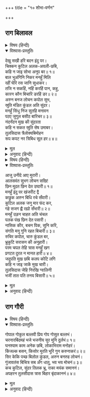 +++
title = "१० शोभा-वर्णन"

+++


## राग बिलावल


<details><summary>विषय (हिन्दी)</summary>

(२१)
</details>

<details open><summary>विश्वास-प्रस्तुतिः</summary>

देखु सखी हरि बदन इंदु पर।  
चिक्कन कुटिल अलक-अवली-छबि,  
कहि न जाइ सोभा अनूप बर॥ १॥  
बाल भुअंगिनि निकर मनहुँ मिलि  
रहीं घेरि रस जानि सुधाकर।  
तजि न सकहिं, नहिं करहिं पान, कहु,  
कारन कौन बिचारि डरहिं डर॥ २॥  
अरुन बनज लोचन कपोल सुभ,  
स्रुति मंडित कुंडल अति सुंदर।  
मनहुँ सिंधु निज सुतहि मनावन  
पठए जुगुल बसीठ बारिचर॥ ३॥  
नंदनँदन मुख की सुंदरता  
कहि न सकत स्रुति सेष उमाबर।  
तुलसिदास त्रैलोक्यबिमोहन  
रूप कपट नर त्रिबिध सूल हर॥ ४॥
</details>

<details><summary>मूल</summary>

देखु सखी हरि बदन इंदु पर।  
चिक्कन कुटिल अलक-अवली-छबि,  
कहि न जाइ सोभा अनूप बर॥ १॥  
बाल भुअंगिनि निकर मनहुँ मिलि  
रहीं घेरि रस जानि सुधाकर।  
तजि न सकहिं, नहिं करहिं पान, कहु,  
कारन कौन बिचारि डरहिं डर॥ २॥  
अरुन बनज लोचन कपोल सुभ,  
स्रुति मंडित कुंडल अति सुंदर।  
मनहुँ सिंधु निज सुतहि मनावन  
पठए जुगुल बसीठ बारिचर॥ ३॥  
नंदनँदन मुख की सुंदरता  
कहि न सकत स्रुति सेष उमाबर।  
तुलसिदास त्रैलोक्यबिमोहन  
रूप कपट नर त्रिबिध सूल हर॥ ४॥
</details>

<details><summary>अनुवाद (हिन्दी)</summary>

(प्रियतम श्रीकृष्णके मुखचन्द्रको देखकर एक सखी कहती है—) सखी! (प्रियतम) श्यामसुन्दरके मुखचन्द्रपर चिकनी और घुँघराली अलकावलीकी छवि तो देख। उसकी ऐसी अनुपम और श्रेष्ठ शोभा है कि जिसका वर्णन नहीं हो सकता॥ १॥ ऐसा लगता है कि मानो बाल नागिनियोंके दलने चन्द्रमाको अमृतरूप जानकर घेर लिया है। पर वे न तो उसे छोड़ ही सकती हैं और न पान ही करती हैं। सोचकर बताओ तो इसका क्या कारण है, वे किस डरसे डरी हुई हैं॥ २॥ श्यामसुन्दरके लाल कमलके सदृश नेत्र हैं, मनोहर कपोल हैं, कान अत्यन्त सुन्दर कुण्डलोंसे सुशोभित हैं। ऐसा लगता है मानो समुद्रने अपने पुत्र (चन्द्रमा) को मनानेके लिये (मकराकृति दो कुण्डलोंके रूपमें) दो जलचरों (मगरों) को दूत बनाकर भेजा है॥ ३॥ नन्दनन्दनके श्रीमुखकी सुन्दरताका वर्णन वेद, शेषजी और पार्वतीपति शंकरजी भी नहीं कर सकते। तुलसीदासजी कहते हैं कि लीलासे मनुष्य बने हुए एवं तीनों लोकोंको विमोहित करनेवाले श्रीकृष्णका यह रूप तीनों (दैहिक, दैविक, भौतिक) तापोंको हर लेता है॥ ४॥
</details>

<details><summary>विषय (हिन्दी)</summary>

(२२)
</details>

<details open><summary>विश्वास-प्रस्तुतिः</summary>

आजु उनीदे आए मुरारी।  
आलसवंत सुभग लोचन सखि!  
छिन मूदत छिन देत उघारी॥ १॥  
मनहुँ इंदु पर खंजरीट द्वै  
कछुक अरुन बिधि रचे सँवारी।  
कुटिल अलक जनु मार फंद कर,  
गहे सजग ह्वै रह्यो सँभारी॥ २॥  
मनहुँ उड़न चाहत अति चंचल  
पलक पंख छिन देत पसारी।  
नासिक कीर, बचन पिक, सुनि करि,  
संगति मनु गुनि रहत बिचारी॥ ३॥  
रुचिर कपोल, चारु कुंडल बर,  
भ्रुकुटि सरासन की अनुहारी।  
परम चपल तेहि त्रास मनहुँ खग  
प्रगटत दुरत न मानत हारी॥ ४॥  
जदुपति मुख छबि कलप कोटि लगि  
कहि न जाइ जाकें मुख चारी।  
तुलसिदास जेहि निरखि ग्वालिनी  
भजीं तात पति तनय बिसारी॥ ५॥
</details>

<details><summary>मूल</summary>

आजु उनीदे आए मुरारी।  
आलसवंत सुभग लोचन सखि!  
छिन मूदत छिन देत उघारी॥ १॥  
मनहुँ इंदु पर खंजरीट द्वै  
कछुक अरुन बिधि रचे सँवारी।  
कुटिल अलक जनु मार फंद कर,  
गहे सजग ह्वै रह्यो सँभारी॥ २॥  
मनहुँ उड़न चाहत अति चंचल  
पलक पंख छिन देत पसारी।  
नासिक कीर, बचन पिक, सुनि करि,  
संगति मनु गुनि रहत बिचारी॥ ३॥  
रुचिर कपोल, चारु कुंडल बर,  
भ्रुकुटि सरासन की अनुहारी।  
परम चपल तेहि त्रास मनहुँ खग  
प्रगटत दुरत न मानत हारी॥ ४॥  
जदुपति मुख छबि कलप कोटि लगि  
कहि न जाइ जाकें मुख चारी।  
तुलसिदास जेहि निरखि ग्वालिनी  
भजीं तात पति तनय बिसारी॥ ५॥
</details>

<details><summary>अनुवाद (हिन्दी)</summary>

(दूसरी सखी बोली—) सखि! आज श्यामसुन्दर यहाँ नींदके बीचसे ही उठकर आ गये हैं, तभी तो वे अपने अलसाते हुए सुन्दर नेत्रोंको क्षण-क्षणमें बंद कर रहे और खोल रहे हैं॥ १॥ (ऐसा लगता है) मानो चन्द्रमण्डलपर ब्रह्माजीने कुछ ललाई लिये हुए दो खंजनोंको सजाकर बना (बैठा) दिया है। (गालोंतक नाचती हुई) घुँघराली अलकें तो मानो कामदेवके फंदे हैं, जिन्हें सावधानीसे हाथमें लेकर वह सँभाले हुए है (और जिनके द्वारा उन खंजनोंको वह फँसाना चाहता है। इसी डरसे) वे खंजन मानो उड़ना चाहते हैं, अत्यन्त चञ्चल होकर क्षण-क्षणमें पलकरूपी पंखोंको फैला देते हैं, पर नासिकारूपी शुक (को देखकर) तथा वचनरूपी कोयलकी (मधुर) वाणीको सुनकर, उन (सब) का साथ देखकर (अपनेको अकेला न समझकर) (उड़ते नहीं,) रह जाते हैं॥ २-३॥ मनोहर कपोल हैं, (कानोंमें) सुन्दर श्रेष्ठ कुण्डल हैं, धनुषके समान टेढ़ी भौंहें हैं। परम चपल (नेत्ररूपी खंजन) पक्षी मानो उसीके (भौंहरूपी धनुषके) भयसे कभी प्रकट हो जाते हैं, कभी छिप जाते हैं; परंतु हार नहीं मान रहे हैं॥ ४॥ तुलसीदासजी कहते हैं कि यदुपति श्रीकृष्णकी मोहिनी मुख-छविका वर्णन चार मुखवाले ब्रह्माजी भी (करना चाहें तो) करोड़ों कल्पोंमें भी नहीं कर सकते, जिस (छवि) को देखकर गोपियोंने अपने पिता, पति तथा पुत्रोंतकको भुला दिया और (इनके समीप) भाग आयीं॥ ५॥
</details>

## राग गौरी


<details><summary>विषय (हिन्दी)</summary>

(२३)
</details>

<details open><summary>विश्वास-प्रस्तुतिः</summary>

गोपाल गोकुल बल्लवी प्रिय गोप गोसुत बल्लभं।  
चरनारबिंदमहं भजे भजनीय सुर मुनि दुर्लभं॥ १॥  
घनश्याम काम अनेक छबि, लोकाभिराम मनोहरं।  
किंजल्क बसन, किसोर मूरति भूरि गुन करुनाकरं॥ २॥  
सिर केकि पच्छ बिलोल कुंडल, अरुन बनरुह लोचनं।  
गुंजावतंस बिचित्र सब अँग धातु, भव भय मोचनं॥ ३॥  
कच कुटिल, सुंदर तिलक भ्रू, राका मयंक समाननं।  
अपहरन तुलसीदास त्रास बिहार बृंदाकाननं॥ ४॥
</details>

<details><summary>मूल</summary>

गोपाल गोकुल बल्लवी प्रिय गोप गोसुत बल्लभं।  
चरनारबिंदमहं भजे भजनीय सुर मुनि दुर्लभं॥ १॥  
घनश्याम काम अनेक छबि, लोकाभिराम मनोहरं।  
किंजल्क बसन, किसोर मूरति भूरि गुन करुनाकरं॥ २॥  
सिर केकि पच्छ बिलोल कुंडल, अरुन बनरुह लोचनं।  
गुंजावतंस बिचित्र सब अँग धातु, भव भय मोचनं॥ ३॥  
कच कुटिल, सुंदर तिलक भ्रू, राका मयंक समाननं।  
अपहरन तुलसीदास त्रास बिहार बृंदाकाननं॥ ४॥
</details>

<details><summary>अनुवाद (हिन्दी)</summary>

(गोपाङ्गनाओंकी इस मिलनलीलाके प्रेमका दिग्दर्शन कराकर अब श्रीतुलसीदासजी विरहलीलाके प्रेमका स्वरूप बतलाना चाहते हैं। श्यामसुन्दर मथुरा पधार गये हैं। एक सखी प्रियतम श्रीकृष्णकी रूपमाधुरीको मानो अपने सामने देखती हुई कहती है कि बस, मैं तो उन सुर-मुनि-दुर्लभ श्रीकृष्ण-चरण-कमलका ही सेवन करूँगी—) श्रीकृष्ण गौओंके रक्षक हैं, हम गोकुलकी ग्वालिनियोंके प्रियतम हैं, गोपों तथा गो-सुतों(बछड़ों)के प्राणप्रिय हैं, भजन करनेयोग्य तो (एकमात्र) उनके चरणारविन्द ही हैं, यद्यपि वे (भक्तिसे शून्य) देव-मुनियोंके लिये भी दुर्लभ हैं; मैं तो बस, उन चरण-कमलोंका ही भजन करती हूँ। (मेरे सर्वस्व तो वे ही हैं)॥ १॥ (अहा!) उन नव-नीरद-श्यामसुन्दरकी अनेक कामदेवोंके समान शोभा है, वे त्रिभुवन-मोहन हैं, सबके मनोंको हरण करनेवाले हैं, कमलके केसर-सदृश पीत पट धारण किये हुए हैं, किशोरमूर्ति हैं, अनन्त गुणोंसे युक्त हैं, करुणाकी खान हैं॥ २॥ उनके सिरपर मयूरपिच्छ शोभित है, कानोंमें कुण्डल नाच रहे हैं, अरुण कमलके सदृश नेत्र हैं, गुंजाओंकी माला है, समस्त अङ्गोंको धातुओंसे चित्रित कर रखा है, वे संसार-भयसे मुक्त करनेवाले हैं॥ ३॥ उनकी घुँघराली टेढ़ी केशराशि है, सुन्दर तिलक है, मनोहर भौंहें हैं, पूर्णिमाके चन्द्रमाके समान मुख है। तुलसीदासजी कहते हैं, वे वृन्दावनविहारी श्यामसुन्दर ही हमारी त्रास हरण करनेमें समर्थ हैं॥ ४॥
</details>
